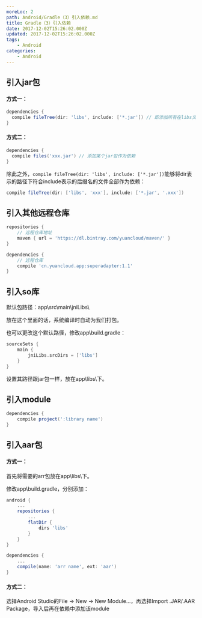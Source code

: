 ```yaml
---
moreLoc: 2
path: Android/Gradle（3）引入依赖.md
title: Gradle（3）引入依赖
date: 2017-12-02T15:26:02.000Z
updated: 2017-12-02T15:26:02.000Z
tags:
    - Android
categories:
    - Android
---
```


## 引入jar包


<!--more-->

#### 方式一：

```gradle
dependencies {
  compile fileTree(dir: 'libs', include: ['*.jar']) // 即添加所有在libs文件夹中的jar
}
```

#### 方式二：

```gradle
dependencies {
  compile files('xxx.jar') // 添加某个jar包作为依赖
}
```

除此之外，`compile fileTree(dir: 'libs', include: ['*.jar'])`能够将dir表示的路径下符合include表示的后缀名的文件全部作为依赖：

```gradle
compile fileTree(dir: ['libs', 'xxx'], include: ['*.jar', '.xxx'])
```

## 引入其他远程仓库

```gradle
repositories {
	// 远程仓库地址
	maven { url = 'https://dl.bintray.com/yuancloud/maven/' }
}

dependencies {
	// 远程仓库
	compile 'cn.yuancloud.app:superadapter:1.1'
}
```

## 引入so库

默认包路径：app\src\main\jniLibs\

放在这个里面的话，系统编译时自动为我们打包。

也可以更改这个默认路径，修改app\build.gradle：

```gradle
sourceSets {
	main {
		jniLibs.srcDirs = ['libs']
	}
}
```
设置其路径跟jar包一样，放在app\libs\下。

## 引入module

```gradle
dependencies {
	compile project(':library name')
}
```

## 引入aar包

#### 方式一：

首先将需要的arr包放在app\libs\下。

修改app\build.gradle，分别添加：

```gradle
android {
	...
	repositories {
		...
		flatDir {
			dirs 'libs'
		}
	}
}
```

```gradle
dependencies {
	...
	compile(name: 'arr name', ext: 'aar')
}
```

#### 方式二：

选择Android Studio的File -> New -> New Module...，再选择Import .JAR/.AAR Package，导入后再在依赖中添加该module

